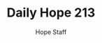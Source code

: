 ---
image: /assets/img/daily-hope-default-artwork.png
title: Daily Hope 213
number: 213
categories:
  - Daily Hope
author: Hope Staff
notes: Daily Hope 213
embed: >-
  EMBED_GOES_HERE
---